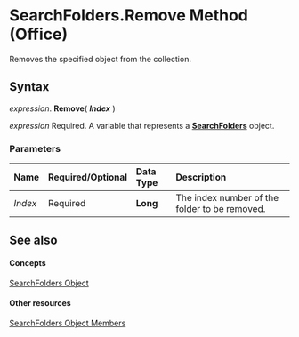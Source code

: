 
# SearchFolders.Remove Method (Office)

Removes the specified object from the collection.


## Syntax

 _expression_. **Remove**( **_Index_** )

 _expression_ Required. A variable that represents a **[SearchFolders](5958cafc-880e-ee9f-b2f5-be463bfe5232.md)** object.


### Parameters



|**Name**|**Required/Optional**|**Data Type**|**Description**|
|:-----|:-----|:-----|:-----|
| _Index_|Required|**Long**|The index number of the folder to be removed.|

## See also


#### Concepts


[SearchFolders Object](5958cafc-880e-ee9f-b2f5-be463bfe5232.md)
#### Other resources


[SearchFolders Object Members](9d383fde-dffb-8008-eb5a-757694975d20.md)
